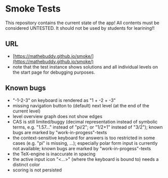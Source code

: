 # Smoke Tests

This repository contains the current state of the app! All contents must be considered UNTESTED. It should not be used by students for learining!!

## URL
- [https://mathebuddy.github.io/smoke/](https://mathebuddy.github.io/smoke/)
- note that the test instance shows solutions and all individual levels on the start page for debugging purposes.

## Known bugs
- "-1-2-3" on keyboard is rendered as "1 + -2 + -3"
- missing navigation button to (default) next level (at the end of the current level)
- level overview graph does not show edges
- CAS is still limited/buggy (decimal representation instead of symbolic terms, e.g. "1.57..." instead of "pi/2"; or "1/2+1" instead of "3/2"); known bugs are marked by "work-in-progess"-texts
- the context-sensitive keyboard for answers is too restricted in some cases (e.g. "pi" is missing, ...); especially polar form input is currently not available; known bugs are marked by "work-in-progess"-texts
- the TeX-engine is inaccurate in spacing
- the active input icon "<...>" (where the keyboard is bound to) needs a distinct color
- scoring is not persisted
